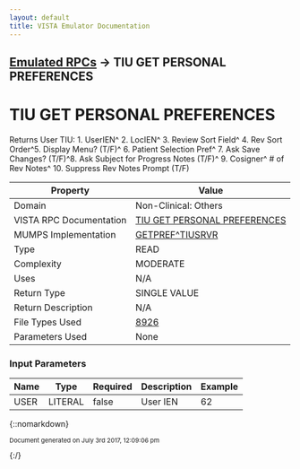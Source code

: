 ```yaml
---
layout: default
title: VISTA Emulator Documentation
---
```


## [Emulated RPCs](TableOfContents) &#8594; TIU GET PERSONAL PREFERENCES
# TIU GET PERSONAL PREFERENCES

Returns User TIU: 1. UserIEN^ 2. LocIEN^ 3. Review Sort Field^ 4. Rev Sort Order^5. Display Menu? (T/F)^ 6. Patient Selection Pref^ 7. Ask Save Changes? (T/F)^8. Ask Subject for Progress Notes (T/F)^ 9. Cosigner^ # of Rev Notes^ 10. Suppress Rev Notes Prompt (T/F)

Property | Value
--- | ---
Domain | Non-Clinical: Others
VISTA RPC Documentation | [TIU GET PERSONAL PREFERENCES](../VISTARPC/TIU_GET_PERSONAL_PREFERENCES)
MUMPS Implementation | [GETPREF^TIUSRVR](http://code.osehra.org/dox/Routine_TIUSRVR_source.html)
Type | READ
Complexity | MODERATE
Uses | N/A
Return Type | SINGLE VALUE
Return Description | N/A
File Types Used | [8926](../VDM/TIU_Personal_Preferences-8926)
Parameters Used | None


### Input Parameters

Name | Type | Required | Description | Example
--- | --- | --- | --- | ---
USER | LITERAL | false | User IEN | 62

{::nomarkdown} <br/><p style="font-size: 11px">Document generated on July 3rd 2017, 12:09:06 pm</p>{:/}